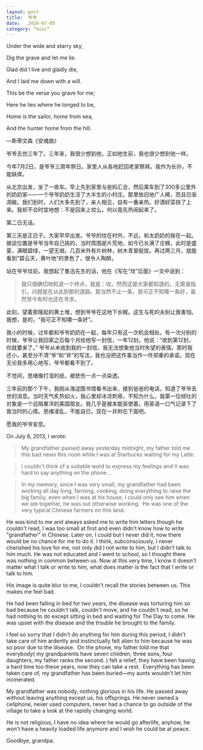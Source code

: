 ```yaml
---
layout: post
title:  爷爷
date:   2016-07-05
category: “misc”
---
```


Under the wide and starry sky,

Dig the grave and let me lie.

Glad did I live and gladly die,

And I laid me down with a will.

This be the verse you grave for me;

Here he lies where he longed to be,

Home is the sailor, home from sea,

And the hunter home from the hill.

—斯蒂文森《安魂曲》

爷爷去世三年了。三年来，我很少想到他，正如他生前，我也很少想到他一样。

今年7月2日，是爷爷三周年祭日。家里人从各地赶回老家祭拜。我作为长孙，不能缺席。

从北京出发，坐了一夜车。早上先到家里与爸妈汇合，然后乘车到了300多公里外的奶奶家——一个爷爷奶奶生活了大半生的小村庄。那里依旧地广人稀，而且日渐凋敝。我们到时，人们大多先到了，亲人相见，自有一番亲热。好酒好菜排了上来。我却不合时宜地想：不是回来上坟么，何以竟先热闹起来了。

第二日无话。

第三天是正日子。大家早早出发。爷爷的坟在村外，不远，和太奶奶的挨在一起。据说位置是爷爷当年自己挑的，当时周围是片荒地，如今已长满了庄稼，此时是盛夏，满眼碧绿，一望无垠。几百米外有片树林，树木青翠挺拔。再过两三月，就能看到“碧云天，黄叶地”的景色了，很令人陶醉。

站在爷爷坟前，我想起了鲁迅先生的话，他在《写在“坟”后面》一文中说到：

> 我只很确切地知道一个终点，就是：坟。然而这是大家都知道的，无需谁指引。问题是在从此到那的道路。那当然不止一条，我可正不知哪一条好，虽然至今有时也还在寻求。

此刻，望着那隆起的黄土堆，想到爷爷在这地下长眠。这生与死的永别让我害怕。我想，是的，“我可正不知哪一条好”。

我小的时候，过年都和爷爷奶奶在一起，每年只有这一次机会相处。有一次分别的时候，爷爷让我回家之后每个月给他写一封信，一年12封。他说：“收到第12封，你就要来了。” 爷爷从未收到我的一封信，我无法想象他当时失望的表情。那时我还小，甚至分不清“爷”和“斧”的写法，我也没把这件事当作一件郑重的承诺。现在无论我多用心地写，爷爷都看不到了。

不觉间，思绪像打湿的纸，被悲伤一点一点染透。

三年前的那个下午，我刚从海淀图书馆看书出来，接到爸爸的电话，知道了爷爷去世的消息。当时天气炙热如火，我心里却冰凉刺骨。不知为什么，我第一位倾吐的对象是一个远隔重洋的美国朋友。我几乎是被本能驱使着，用英语一口气记录下了我当时的心情。思绪凌乱，不能自已。现在一并附在下面吧。

愿我的爷爷安息。

On July 6, 2013, I wrote:

> My grandfather passed away yesterday midnight, my father told me this bad news this noon while I was at Starbucks waiting for my Latte. 

> I couldn't think of a suitable word to express my feelings and it was hard to say anything on the phone...  

> In my memory, since I was very small, my grandfather had been working all day long, farming, cooking, doing everything to raise the big family, even when I was at his house, I could only see him when we ate together, he was out otherwise working.  He was one of the very typical Chinese farmers on this land. 

He was kind to me and always asked me to write him letters though he couldn't read, I was too small at first and even didn't know how to write "grandfather" in Chinese. Later on, I could but I never did it, now there would be no chance for me to do it. I think, subconsciously, I never cherished his love for me, not only did I not write to him, but I didn't talk to him much. He was not educated and I went to school, so I thought there was nothing in common between us. Now at this very time, I know it doesn't matter what I talk or write to him, what does matter is the fact that I write or talk to him.  

His image is quite blur to me, I couldn't recall the stories between us. This makes me feel bad. 

He had been falling in bed for two years, the disease was torturing him so bad because he couldn't talk, couldn't move, and he couldn't read, so he had nothing to do except sitting in bed and waiting for The Day to come. He was upset with the disease and the trouble he brought to the family. 

I feel so sorry that I didn't do anything for him during this period, I didn't take care of him ardently and instinctually felt alien to him because he was so poor due to the disease.  
On the phone, my father told me that everybody( my grandparents have seven children, three sons, four daughters, my father ranks the second. ) felt a relief, they have been having a hard time too these years, now they can take a rest.  Everything has been taken care of, my grandfather has been buried—my aunts wouldn't let him incinerated.  

My grandfather was nobody, nothing glorious in his life. He passed away without leaving anything except us, his offsprings. He never owned a cellphone, never used computers, never had a chance to go outside of the village to take a look at the rapidly changing world.   

He is not religious, I have no idea where he would go afterlife, anyhow, he won't have a heavily loaded life anymore and I wish he could be at peace. 

Goodbye, grandpa.